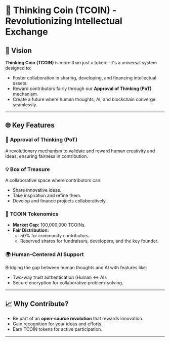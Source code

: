 # 🚀 Thinking Coin (TCOIN) - Revolutionizing Intellectual Exchange  

## 🌟 Vision  
**Thinking Coin (TCOIN)** is more than just a token—it's a universal system designed to:  
- Foster collaboration in sharing, developing, and financing intellectual assets.  
- Reward contributors fairly through our **Approval of Thinking (PoT)** mechanism.  
- Create a future where human thoughts, AI, and blockchain converge seamlessly.  

---

## 🌐 Key Features  

### 🧠 **Approval of Thinking (PoT)**  
A revolutionary mechanism to validate and reward human creativity and ideas, ensuring fairness in contribution.

### 💡 **Box of Treasure**  
A collaborative space where contributors can:  
- Share innovative ideas.  
- Take inspiration and refine them.  
- Develop and finance projects collaboratively.  

### 🔄 **TCOIN Tokenomics**  
- **Market Cap:** 100,000,000 TCOINs.  
- **Fair Distribution:**  
  - 50% for community contributors.  
  - Reserved shares for fundraisers, developers, and the key founder.  

### 🌍 **Human-Centered AI Support**  
Bridging the gap between human thoughts and AI with features like:  
- Two-way trust authentication (Human ↔ AI).  
- Secure encryption for collaborative problem-solving.  

---

## 📈 Why Contribute?  
- Be part of an **open-source revolution** that rewards innovation.  
- Gain recognition for your ideas and efforts.  
- Earn TCOIN tokens for active participation.  

---
